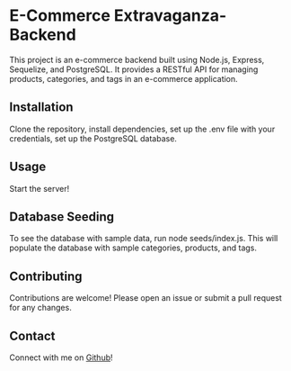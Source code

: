# E-Commerce Extravaganza- Backend

This project is an e-commerce backend built using Node.js, Express, Sequelize, and PostgreSQL. It provides a RESTful API for managing products, categories, and tags in an e-commerce application.

## Installation

Clone the repository, install dependencies, set up the .env file with your credentials, set up the PostgreSQL database.

## Usage

Start the server!

## Database Seeding

To see the database with sample data, run node seeds/index.js. This will populate the database with sample categories, products, and tags.

## Contributing

Contributions are welcome! Please open an issue or submit a pull request for any changes.

## Contact

Connect with me on [Github](www.https://github.com/donnacancode)!
